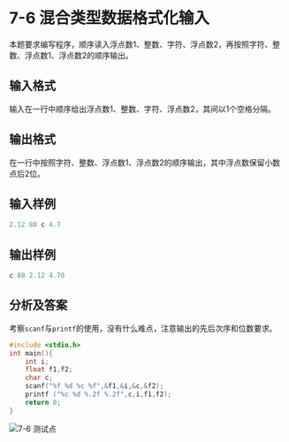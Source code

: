 # 7-6 混合类型数据格式化输入

本题要求编写程序，顺序读入浮点数1、整数、字符、浮点数2，再按照字符、整数、浮点数1、浮点数2的顺序输出。

## 输入格式

输入在一行中顺序给出浮点数1、整数、字符、浮点数2，其间以1个空格分隔。

## 输出格式

在一行中按照字符、整数、浮点数1、浮点数2的顺序输出，其中浮点数保留小数点后2位。

## 输入样例

```c
2.12 88 c 4.7
```

## 输出样例

```c
c 88 2.12 4.70
```

## 分析及答案

考察`scanf`与`printf`的使用，没有什么难点，注意输出的先后次序和位数要求。

```c
#include <stdio.h>
int main(){
    int i;
    float f1,f2;
    char c;
    scanf("%f %d %c %f",&f1,&i,&c,&f2);
    printf ("%c %d %.2f %.2f",c,i,f1,f2);
    return 0;
}
```

![7-6 测试点](https://picb.waku.icu/picb/2024/05/11/202405112105177.png)